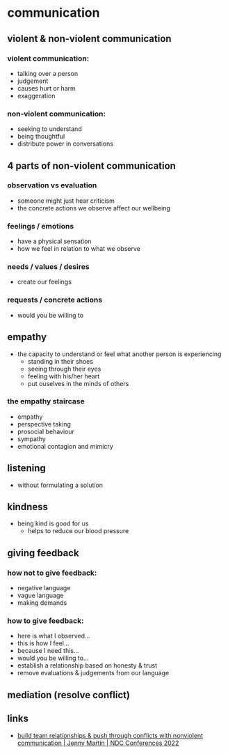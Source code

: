 # communication


## violent & non-violent communication

### violent communication:
* talking over a person
* judgement
* causes hurt or harm
* exaggeration

### non-violent communication:
* seeking to understand
* being thoughtful
* distribute power in conversations


## 4 parts of non-violent communication

### observation vs evaluation
* someone might just hear criticism
* the concrete actions we observe affect our wellbeing

### feelings / emotions
* have a physical sensation
* how we feel in relation to what we observe

### needs / values / desires
* create our feelings

### requests / concrete actions
* would you be willing to


## empathy
* the capacity to understand or feel what another person is experiencing
  * standing in their shoes
  * seeing through their eyes
  * feeling with his/her heart
  * put ouselves in the minds of others

### the empathy staircase
* empathy
* perspective taking
* prosocial behaviour
* sympathy
* emotional contagion and mimicry


## listening
* without formulating a solution


## kindness
* being kind is good for us
  * helps to reduce our blood pressure


## giving feedback

### how not to give feedback:
* negative language
* vague language
* making demands

### how to give feedback:
* here is what I observed...
* this is how I feel...
* because I need this...
* would you be willing to...
* establish a relationship based on honesty & trust
* remove evaluations & judgements from our language

## mediation (resolve conflict)



## links
* [build team relationships & push through conflicts with nonviolent communication | Jenny Martin | NDC Conferences 2022](https://www.youtube.com/watch?v=yqRVFWBm2Hg)

